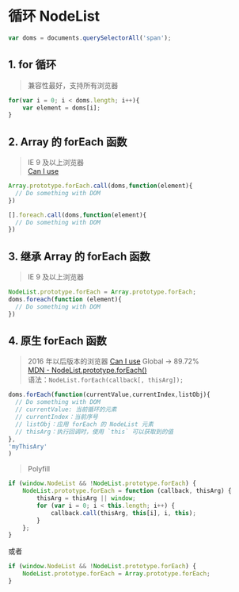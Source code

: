 # 循环 NodeList

```javascript
var doms = documents.querySelectorAll('span');
```

## 1. for 循环

> 兼容性最好，支持所有浏览器

```javascript
for(var i = 0; i < doms.length; i++){
    var element = doms[i];
}
```

## 2. Array 的 forEach 函数

> IE 9 及以上浏览器  
> [Can I use](https://caniuse.com/#feat=mdn-javascript_builtins_array_foreach)

```javascript
Array.prototype.forEach.call(doms,function(element){
  // Do something with DOM
})
```

```javascript
[].foreach.call(doms,function(element){
  // Do something with DOM
})
```

## 3. 继承 Array 的 forEach 函数

> IE 9 及以上浏览器

```javascript
NodeList.prototype.forEach = Array.prototype.forEach;
doms.foreach(function (element){
  // Do something with DOM
})
```

## 4. 原生 forEach 函数

> 2016 年以后版本的浏览器 [Can I use](https://caniuse.com/#feat=mdn-api_nodelist_foreach) Global -> 89.72%  
> [MDN - NodeList.prototype.forEach()](https://developer.mozilla.org/zh-CN/docs/Web/API/NodeList/forEach)  
> 语法：`NodeList.forEach(callback[, thisArg]);`

```javascript
doms.forEach(function(currentValue,currentIndex,listObj){
  // Do something with DOM
  // currentValue: 当前循环的元素
  // currentIndex：当前序号
  // listObj：应用 forEach 的 NodeList 元素
  // thisArg：执行回调时，使用 `this` 可以获取到的值
},
'myThisAry'
)
```

> Polyfill

```javascript
if (window.NodeList && !NodeList.prototype.forEach) {
    NodeList.prototype.forEach = function (callback, thisArg) {
        thisArg = thisArg || window;
        for (var i = 0; i < this.length; i++) {
            callback.call(thisArg, this[i], i, this);
        }
    };
}
```

或者

```javascript
if (window.NodeList && !NodeList.prototype.forEach) {
    NodeList.prototype.forEach = Array.prototype.forEach;
}
```
